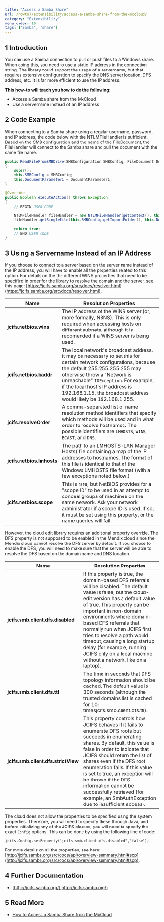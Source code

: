 ```yaml
---
title: "Access a Samba Share"
url: /howto7/extensibility/access-a-samba-share-from-the-mxcloud/
category: "Extensibility"
menu_order: 10
tags: ["Samba", "share"]
---
```


## 1 Introduction

You can use a Samba connection to pull or push files to a Windows share. When doing this, you need to use a static IP address in the connection string. The library could support the usage of a servername, but that requires extensive configuration to specify the DNS server location, DFS address, etc. It is far more efficient to use the IP address.

**This how-to will teach you how to do the following:**

* Access a Samba share from the MxCloud
* Use a servername instead of an IP address

## 2 Code Example

When connecting to a Samba share using a regular username, password, and IP address, the code below with the NTLMFileHandler is sufficient. Based on the SMB configuration and the name of the FileDocument, the FileHandler will connect to the Samba share and pull the document with the same file name.

```java
public ReadFileFromSMBDrive(SMBConfiguration SMBConfig, FileDocument DocumentParameter1)
{
    super();
    this.SMBConfig = SMBConfig;
    this.DocumentParameter1 = DocumentParameter1;
}

@Override
public Boolean executeAction() throws Exception
{
    // BEGIN USER CODE

    NTLMFileHandler fileHandler = new NTLMFileHandler(getContext(), this.SMBConfig.getDomainName(), this.SMBConfig.getUsername(), this.SMBConfig.getPassword());
    fileHandler.getSingleFile(this.SMBConfig.getImportFolder(), this.DocumentParameter1.getName(getContext()), this.DocumentParameter1.getMendixObject(), this.DocumentParameter1.getDeleteAfterDownload());;

    return true;
    // END USER CODE
}
```

## 3 Using a Servername Instead of an IP Address

If you choose to connect to a server based on the server name instead of the IP address, you will have to enable all the properties related to this option. For details on the the different WINS properties that need to be specified in order for the library to resolve the domain and the server, see this page: [https://jcifs.samba.org/src/docs/resolver.html](https://jcifs.samba.org/src/docs/resolver.html).

| Name | Resolution Properties |
| --- | --- |
| **jcifs.netbios.wins** | The IP address of the WINS server (or, more formally, NBNS). This is only required when accessing hosts on different subnets, although it is recomended if a WINS server is being used. |
| **jcifs.netbios.baddr** | The local network's broadcast address. It may be necessary to set this for certain network configurations, because the default 255.255.255.255 may otherwise throw a "Network is unreachable" `IOException`. For example, if the local host's IP address is 192.168.1.15, the broadcast address would likely be 192.168.1.255. |
| **jcifs.resolveOrder** | A comma-separated list of name resolution method identifiers that specify which methods will be used and in what order to resolve hostnames. The possible identifiers are `LMHOSTS`, `WINS`, `BCAST`, and `DNS`. |
| **jcifs.netbios.lmhosts** | The path to an LMHOSTS (LAN Manager Hosts) file containing a map of the IP addresses to hostnames. The format of this file is identical to that of the Windows LMHOSTS file format (with a few exceptions noted below.) |
| **jcifs.netbios.scope** | This is rare, but NetBIOS provides for a "scope ID" to be used in an attempt to conceal groups of machines on the same network. Ask your network administrator if a scope ID is used. If so, it must be set using this property, or the name queries will fail. |

However, the cloud edit library requires an additional property override. The DFS property is not supposed to be enabled in the Mendix cloud since the Mendix cloud cannot resolve the DFS server by default. If you choose to enable the DFS, you will need to make sure that the server will be able to resolve the DFS based on the domain name and DNS location.

| Name | Resolution Properties |
| --- | --- |
| **jcifs.smb.client.dfs.disabled** | If this property is true, the domain-based DFS referrals will be disabled. The default value is false, but the cloud-edit version has a default value of true. This property can be important in non-domain environments where domain-based DFS referrals that normally run when JCIFS first tries to resolve a path would timeout, causing a long startup delay (for example, running JCIFS only on a local machine without a network, like on a laptop). |
| **jcifs.smb.client.dfs.ttl** | The time in seconds that DFS topology information should be cached. The default value is 300 seconds (although the trusted domains list is cached for 10: timesjcifs.smb.client.dfs.ttl). |
| **jcifs.smb.client.dfs.strictView** | This property controls how JCIFS behaves if it fails to enumerate DFS roots but succeeds in enumerating shares. By default, this value is false in order to indicate that JCIFS should return the list of shares even if the DFS root enumeration fails. If this value is set to true, an exception will be thrown if the DFS information cannot be successfully retrieved (for example, an SmbAuthException due to insufficient access). |

The cloud does not allow the properties to be specified using the system properties. Therefore, you will need to specify these through Java, and before initializing any of the JCIFS classes, you will need to specify the exact `Config` options. This can be done by using the following line of code:

```
jcifs.Config.setProperty("jcifs.smb.client.dfs.disabled","false");
```
For more details on all the properties, see here: [http://jcifs.samba.org/src/docs/api/overview-summary.html#scp](http://jcifs.samba.org/src/docs/api/overview-summary.html#scp).

## 4 Further Documentation

*   [http://jcifs.samba.org/](http://jcifs.samba.org/)

## 5 Read More

* [How to Access a Samba Share from the MxCloud](access-a-samba-share-from-the-mxcloud)
